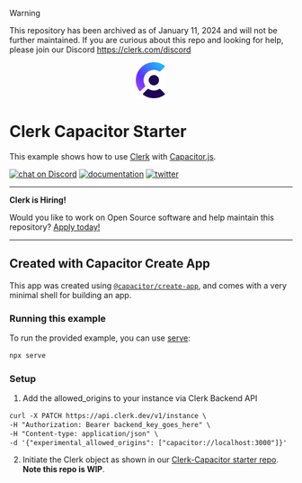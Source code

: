 > [!WARNING]  
> This repository has been archived as of January 11, 2024 and will not be further maintained. If you are curious about this repo and looking for help, please join our Discord https://clerk.com/discord

<p align="center">
  <a href="https://www.clerk.dev/?utm_source=github&utm_medium=starter_repos&utm_campaign=capacitor_starter" target="_blank" align="center">
    <picture>
      <source media="(prefers-color-scheme: dark)" srcset="./docs/clerk-logo-dark.png">
      <img src="./docs/clerk-logo-light.png" height="64">
    </picture>
  </a>
  <br />
</p>

# Clerk Capacitor Starter

This example shows how to use [Clerk](https://www.clerk.dev/?utm_source=github&utm_medium=starter_repos&utm_campaign=capacitor_starter) with [Capacitor.js](https://capacitorjs.com/).

[![chat on Discord](https://img.shields.io/discord/856971667393609759.svg?logo=discord)](https://discord.com/invite/b5rXHjAg7A)
[![documentation](https://img.shields.io/badge/documentation-clerk-green.svg)](https://docs.clerk.dev)
[![twitter](https://img.shields.io/twitter/follow/ClerkDev?style=social)](https://twitter.com/intent/follow?screen_name=ClerkDev)

---

**Clerk is Hiring!**

Would you like to work on Open Source software and help maintain this repository? [Apply today!](https://apply.workable.com/clerk-dev/)

---

## Created with Capacitor Create App

This app was created using [`@capacitor/create-app`](https://github.com/ionic-team/create-capacitor-app),
and comes with a very minimal shell for building an app.

### Running this example

To run the provided example, you can use [serve](https://www.npmjs.com/package/serve):

```bash
npx serve
```

### Setup

1. Add the allowed_origins to your instance via Clerk Backend API

```
curl -X PATCH https://api.clerk.dev/v1/instance \
-H "Authorization: Bearer backend_key_goes_here" \
-H "Content-type: application/json" \
-d '{"experimental_allowed_origins": ["capacitor://localhost:3000"]}'
```

2. Initiate the Clerk object as shown in our [Clerk-Capacitor starter repo](https://github.com/clerkinc/clerk-capacitor-starter/blob/main/www/index.html). **Note this repo is WIP**.
